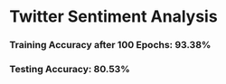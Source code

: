 # Twitter Sentiment Analysis

### Training Accuracy after 100 Epochs: 93.38%
### Testing Accuracy: 80.53%
